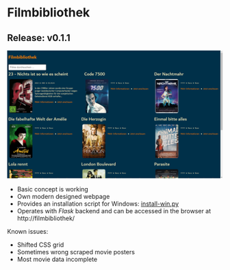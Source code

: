 
# Filmbibliothek

## Release: v0.1.1

![](screenshot_movie-overview.png)

- Basic concept is working
- Own modern designed webpage
- Provides an installation script for Windows: [install-win.py](install-win.py)
- Operates with *Flask* backend and can be accessed in the browser at http://filmbibliothek/

Known issues:
- Shifted CSS grid
- Sometimes wrong scraped movie posters
- Most movie data incomplete

